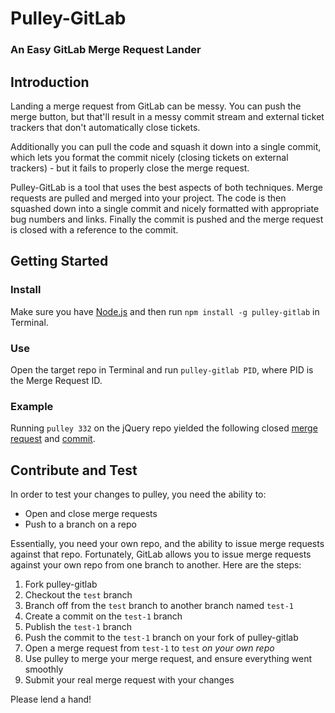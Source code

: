 # Pulley-GitLab

### An Easy GitLab Merge Request Lander


## Introduction

Landing a merge request from GitLab can be messy. You can push the merge button, but that'll result in a messy commit stream and external ticket trackers that don't automatically close tickets.

Additionally you can pull the code and squash it down into a single commit, which lets you format the commit nicely (closing tickets on external trackers) - but it fails to properly close the merge request.

Pulley-GitLab is a tool that uses the best aspects of both techniques. Merge requests are pulled and merged into your project. The code is then squashed down into a single commit and nicely formatted with appropriate bug numbers and links. Finally the commit is pushed and the merge request is closed with a reference to the commit.


## Getting Started


### Install

Make sure you have [Node.js](http://nodejs.org/#download) and then run `npm install -g pulley-gitlab` in Terminal.


### Use

Open the target repo in Terminal and run `pulley-gitlab PID`, where PID is the Merge Request ID.


### Example

Running `pulley 332` on the jQuery repo yielded the following closed [merge request](https://github.com/jquery/jquery/pull/332) and [commit](https://github.com/jquery/jquery/commit/d274b7b9f7727e8bccd6906d954e4dc790404d23).


## Contribute and Test

In order to test your changes to pulley, you need the ability to:

- Open and close merge requests
- Push to a branch on a repo

Essentially, you need your own repo, and the ability to issue merge requests against that repo. Fortunately, GitLab allows you to issue merge requests against your own repo from one branch to another. Here are the steps:

1. Fork pulley-gitlab
2. Checkout the `test` branch
3. Branch off from the `test` branch to another branch named `test-1`
4. Create a commit on the `test-1` branch
5. Publish the `test-1` branch
6. Push the commit to the `test-1` branch on your fork of pulley-gitlab
7. Open a merge request from `test-1` to `test` *on your own repo*
8. Use pulley to merge your merge request, and ensure everything went smoothly
9. Submit your real merge request with your changes

Please lend a hand!